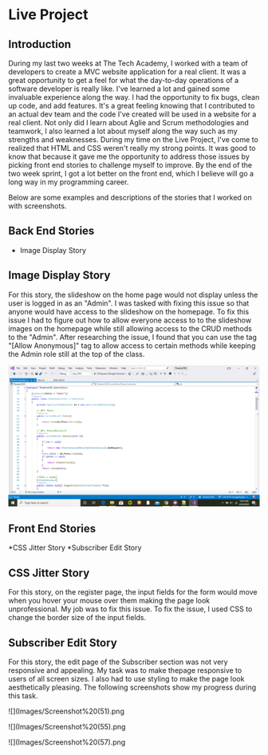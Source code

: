# Live Project

## Introduction

During my last two weeks at The Tech Academy, I worked with a team of developers to create a MVC website application for a real client. It was a great opportunity to get a feel for what the day-to-day operations of a software developer is really like. I've learned a lot and gained some invaluable experience along the way. I had the opportunity to fix bugs, clean up code, and add features. It's a great feeling knowing that I contributed to an actual dev team and the code I've created will be used in a website for a real client. Not only did I learn about Aglie and Scrum methodologies and teamwork, I also learned a lot about myself along the way such as my strengths and weaknesses. During my time on the Live Project, I've come to realized that HTML and CSS weren't really my strong points. It was good to know that because it gave me the opportunity to address those issues by picking front end stories to challenge myself to improve. By the end of the two week sprint, I got a lot better on the front end, which I believe will go a long way in my programming career.

Below are some examples and descriptions of the stories that I worked on with screenshots.

## Back End Stories

* Image Display Story

## Image Display Story

For this story, the slideshow on the home page would not display unless the user is logged in as an "Admin". I was tasked with fixing this issue so that anyone would have access to the slideshow on the homepage. To fix this issue I had to figure out how to allow everyone access to to the slideshow images on the homepage while still allowing access to the CRUD methods to the "Admin". After researching the issue, I found that you can use the tag "[Allow Anonymous]" tag to allow access to certain methods while keeping the Admin role still at the top of the class.

![](Images/Screenshot%20(61).png)


## Front End Stories

*CSS Jitter Story
*Subscriber Edit Story

## CSS Jitter Story

For this story, on the register page, the input fields for the form would move when you hover your mouse over them making the page look unprofessional. My job was to fix this issue. To fix the issue, I used CSS to change the border size of the input fields.

## Subscriber Edit Story

For this story, the edit page of the Subscriber section was not very responsive and appealing. My task was to make thepage responsive to users of all screen sizes. I also had to use styling to make the page look aesthetically pleasing. The following screenshots show my progress during  this task.

![](Images/Screenshot%20(51).png

![](Images/Screenshot%20(55).png

![](Images/Screenshot%20(57).png